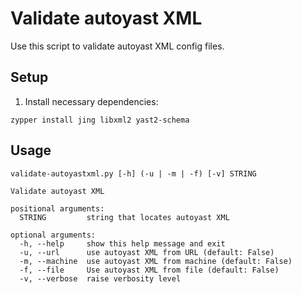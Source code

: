 # Validate autoyast XML
Use this script to validate autoyast XML config files.

## Setup
1. Install necessary dependencies:
```
zypper install jing libxml2 yast2-schema
```

## Usage

```
validate-autoyastxml.py [-h] (-u | -m | -f) [-v] STRING

Validate autoyast XML

positional arguments:
  STRING         string that locates autoyast XML

optional arguments:
  -h, --help     show this help message and exit
  -u, --url      use autoyast XML from URL (default: False)
  -m, --machine  use autoyast XML from machine (default: False)
  -f, --file     Use autoyast XML from file (default: False)
  -v, --verbose  raise verbosity level
```
